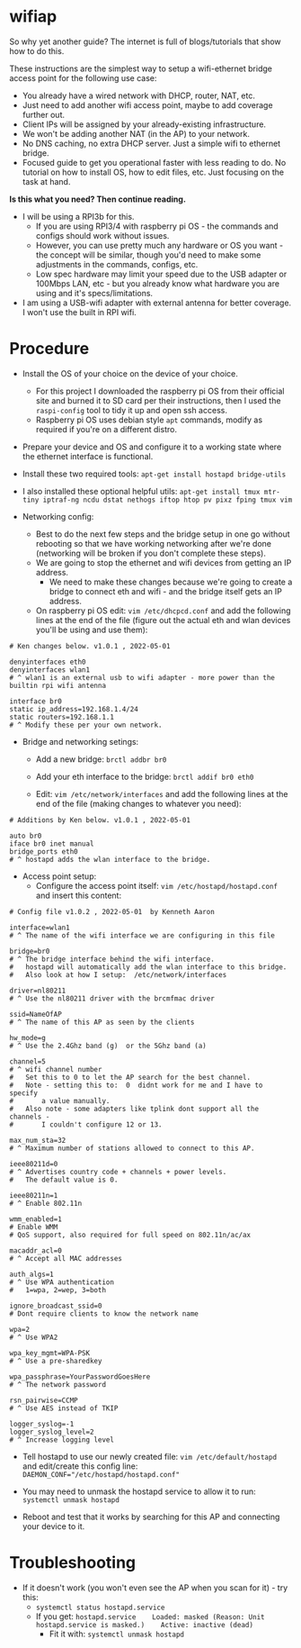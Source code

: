 # wifiap

So why yet another guide? The internet is full of blogs/tutorials that show how to do this.


These instructions are the simplest way to setup a wifi-ethernet bridge access point for the following use case:
* You already have a wired network with DHCP, router, NAT, etc.
* Just need to add another wifi access point, maybe to add coverage further out.
* Client IPs will be assigned by your already-existing infrastructure.
* We won't be adding another NAT (in the AP) to your network.
* No DNS caching, no extra DHCP server. Just a simple wifi to ethernet bridge.
* Focused guide to get you operational faster with less reading to do. No tutorial on how to install OS, how to edit files, etc. Just focusing on the task at hand.

**Is this what you need? Then continue reading.**

* I will be using a RPI3b for this.
    * If you are using RPI3/4 with raspberry pi OS - the commands and configs should work without issues.
    * However, you can use pretty much any hardware or OS you want - the concept will be similar, though you'd need to make some adjustments in the commands, configs, etc.
    * Low spec hardware may limit your speed due to the USB adapter or 100Mbps LAN, etc - but you already know what hardware you are using and it's specs/limitations.
* I am using a USB-wifi adapter with external antenna for better coverage. I won't use the built in RPI wifi.


Procedure
=========

* Install the OS of your choice on the device of your choice.
    * For this project I downloaded the raspberry pi OS from their official site and burned it to SD card per their instructions, then I used the `raspi-config` tool to tidy it up and open ssh access.
    * Raspberry pi OS uses debian style `apt` commands, modify as required if you're on a different distro.
* Prepare your device and OS and configure it to a working state where the ethernet interface is functional.
* Install these two required tools:  `apt-get install hostapd bridge-utils`
* I also installed these optional helpful utils:  `apt-get install tmux mtr-tiny iptraf-ng ncdu dstat nethogs iftop htop pv pixz fping tmux vim`

* Networking config:
    * Best to do the next few steps and the bridge setup in one go without rebooting so that we have working networking after we're done (networking will be broken if you don't complete these steps).
    * We are going to stop the ethernet and wifi devices from getting an IP address.
        * We need to make these changes because we're going to create a bridge to connect eth and wifi - and the bridge itself gets an IP address.
    * On raspberry pi OS edit:  `vim /etc/dhcpcd.conf`  and add the following lines at the end of the file (figure out the actual eth and wlan devices you'll be using and use them):

```
# Ken changes below. v1.0.1 , 2022-05-01

denyinterfaces eth0
denyinterfaces wlan1
# ^ wlan1 is an external usb to wifi adapter - more power than the builtin rpi wifi antenna

interface br0
static ip_address=192.168.1.4/24
static routers=192.168.1.1
# ^ Modify these per your own network.
```

* Bridge and networking setings:
    * Add a new bridge:  `brctl addbr br0`
    * Add your eth interface to the bridge:  `brctl addif br0 eth0`

    * Edit:  `vim /etc/network/interfaces`  and add the following lines at the end of the file (making changes to whatever you need):

```
# Additions by Ken below. v1.0.1 , 2022-05-01

auto br0
iface br0 inet manual
bridge_ports eth0
# ^ hostapd adds the wlan interface to the bridge.
```

* Access point setup:
    * Configure the access point itself:  `vim /etc/hostapd/hostapd.conf` and insert this content:

```
# Config file v1.0.2 , 2022-05-01  by Kenneth Aaron

interface=wlan1
# ^ The name of the wifi interface we are configuring in this file

bridge=br0
# ^ The bridge interface behind the wifi interface.
#   hostapd will automatically add the wlan interface to this bridge.
#   Also look at how I setup:  /etc/network/interfaces

driver=nl80211
# ^ Use the nl80211 driver with the brcmfmac driver

ssid=NameOfAP
# ^ The name of this AP as seen by the clients

hw_mode=g
# ^ Use the 2.4Ghz band (g)  or the 5Ghz band (a)

channel=5
# ^ wifi channel number
#   Set this to 0 to let the AP search for the best channel.
#   Note - setting this to:  0  didnt work for me and I have to specify
#       a value manually.
#   Also note - some adapters like tplink dont support all the channels -
#       I couldn't configure 12 or 13.

max_num_sta=32
# ^ Maximum number of stations allowed to connect to this AP.

ieee80211d=0
# ^ Advertises country code + channels + power levels.
#   The default value is 0.

ieee80211n=1
# ^ Enable 802.11n

wmm_enabled=1
# Enable WMM
# QoS support, also required for full speed on 802.11n/ac/ax

macaddr_acl=0
# ^ Accept all MAC addresses

auth_algs=1
# ^ Use WPA authentication
#   1=wpa, 2=wep, 3=both

ignore_broadcast_ssid=0
# Dont require clients to know the network name

wpa=2
# ^ Use WPA2

wpa_key_mgmt=WPA-PSK
# ^ Use a pre-sharedkey

wpa_passphrase=YourPasswordGoesHere
# ^ The network password

rsn_pairwise=CCMP
# ^ Use AES instead of TKIP

logger_syslog=-1
logger_syslog_level=2
# ^ Increase logging level

```

* Tell hostapd to use our newly created file:  `vim /etc/default/hostapd`  and edit/create this config line:  `DAEMON_CONF="/etc/hostapd/hostapd.conf"`

* You may need to unmask the hostapd service to allow it to run:  `systemctl unmask hostapd`

* Reboot and test that it works by searching for this AP and connecting your device to it.


Troubleshooting
===============

* If it doesn't work (you won't even see the AP when you scan for it) - try this:
    * `systemctl status hostapd.service`
    * If you get:  `hostapd.service    Loaded: masked (Reason: Unit hostapd.service is masked.)    Active: inactive (dead)`
        * Fit it with:  `systemctl unmask hostapd`


